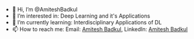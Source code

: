 - 👋 Hi, I’m @AmiteshBadkul
- 👀 I’m interested in: Deep Learning and it's Applications
- 🌱 I’m currently learning: Interdisciplinary Applications of DL
- 📫 How to reach me: Email: [Amitesh Badkul](mailto:f20180764@hyderabad.bits-pilani.ac.in), LinkedIn: [Amitesh Badkul](https://www.linkedin.com/in/amitesh-badkul)
<!--- 💞️ I’m looking to collaborate on ...---!>

<!---
AmiteshBadkul/AmiteshBadkul is a ✨ special ✨ repository because its `README.md` (this file) appears on your GitHub profile.
You can click the Preview link to take a look at your changes.
--->
